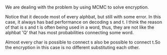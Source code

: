 We are dealing with the problem by using MCMC to solve encryption.

Notice that it decode most of every alphbat, but still with some error. In this case, it always has bad performance on decoding s and t.
I think the reason of that is s and t is often being used in a word, thus, they are not like the alphbat 'Q' that has most probabilities connecting some word.

Almost every char is possible to connect s also be possible to connect t.So the encryption in this case is no different substituting each other.
